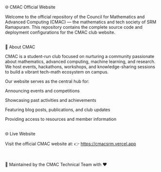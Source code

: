 🌐 CMAC Official Website

Welcome to the official repository of the Council for Mathematics and Advanced Computing (CMAC) — the mathematics and tech society of SRM Ramapuram. This repository contains the complete source code and deployment configurations for the CMAC club website.

<br/>
📌 About CMAC

CMAC is a student-run club focused on nurturing a community passionate about mathematics, advanced computing, machine learning, and research. We host events, hackathons, workshops, and knowledge-sharing sessions to build a vibrant tech-math ecosystem on campus.

Our website serves as the central hub for:

Announcing events and competitions

Showcasing past activities and achievements

Featuring blog posts, publications, and club updates

Providing access to resources and member information

<br/>
🌐 Live Website

Visit the official CMAC website at:
👉 https://cmacsrm.vercel.app


<br/>

🤝 Maintained by the CMAC Technical Team with ❤️


